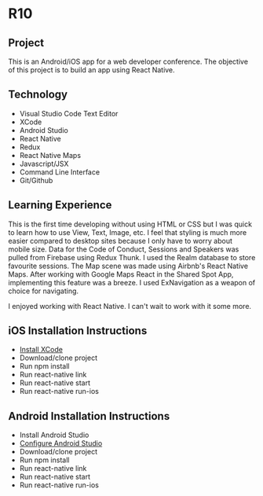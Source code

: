 R10
======

## Project
This is an Android/iOS app for a web developer conference. The objective of this project is to build an app using React Native.

## Technology
* Visual Studio Code Text Editor
* XCode
* Android Studio
* React Native
* Redux
* React Native Maps
* Javascript/JSX
* Command Line Interface
* Git/Github

## Learning Experience
This is the first time developing without using HTML or CSS but I was quick to learn how to use View, Text, Image, etc. I feel that styling is much more easier compared to desktop sites because I only have to worry about mobile size. Data for the Code of Conduct, Sessions and Speakers was pulled from Firebase using Redux Thunk. I used the Realm database to store favourite sessions. The Map scene was made using Airbnb's React Native Maps. After working with Google Maps React in the Shared Spot App, implementing this feature was a breeze. I used ExNavigation as a weapon of choice for navigating.

I enjoyed working with React Native. I can't wait to work with it some more.

## iOS Installation Instructions
* [Install XCode](https://developer.apple.com/xcode/)
* Download/clone project
* Run npm install
* Run react-native link
* Run react-native start
* Run react-native run-ios

## Android Installation Instructions
* Install Android Studio
* [Configure Android Studio](https://facebook.github.io/react-native/releases/0.23/docs/android-setup.html)
* Download/clone project
* Run npm install
* Run react-native link
* Run react-native start
* Run react-native run-ios


